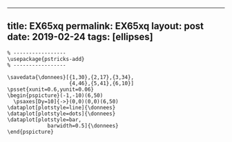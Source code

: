 ---
 title: EX65xq
 permalink: EX65xq
 layout: post
 date: 2019-02-24
 tags: [ellipses]
 ---

```latex% Dans le préambule
% -----------------
\usepackage{pstricks-add}
% -----------------

\savedata{\donnees}[{1,30},{2,17},{3,34},
                    {4,46},{5,41},{6,10}]
\psset{xunit=0.6,yunit=0.06}
\begin{pspicture}(-1,-10)(6,50)
  \psaxes[Dy=10]{->}(0,0)(0,0)(6,50)
\dataplot[plotstyle=line]{\donnees}
\dataplot[plotstyle=dots]{\donnees}
\dataplot[plotstyle=bar,
             barwidth=0.5]{\donnees}
\end{pspicture}
```